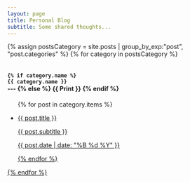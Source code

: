 ```yaml
---
layout: page
title: Personal Blog
subtitle: Some shared thoughts...
---
```


<div>
{% assign postsCategory = site.posts | group_by_exp:"post", "post.categories"  %}
{% for category in postsCategory %}
<h4 class="post-teaser__month">
<code>
{% if category.name %} 
{{ category.name }}
</code>
 ---
{% else %} 
{{ Print }} 
{% endif %}

</h4>
<ul class="blog-posts">
{% for post in category.items %}
<li class="blog-posts">
<a href="{{ post.url | prepend: site.baseurl }}">
<p class="blog-posts__title">{{ post.title }}</p>
<p class="blog-posts__subtitle">{{ post.subtitle }}</p>
<p class="blog-posts__date">{{ post.date | date: "%B %d %Y" }}</p
</a>
</li>
{% endfor %}
</ul>
{% endfor %}
</div>
